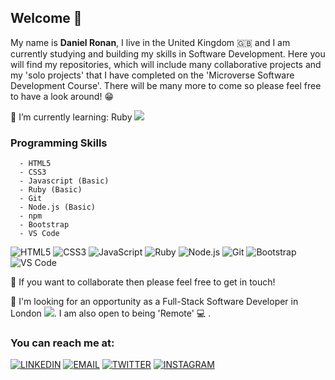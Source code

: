 ## Welcome 👋

My name is <b> Daniel Ronan</b>, I live in the United Kingdom 🇬🇧 and I am currently studying and building my skills in Software Development. Here you will find my repositories, which will include many collaborative projects and my 'solo projects' that I have completed on the 'Microverse Software Development Course'. There will be many more to come so please feel free to have a look around! 😁

🌱 I’m currently learning: Ruby <img src="https://img.icons8.com/color/20/000000/ruby-programming-language.png"/>

### Programming Skills 
```
  - HTML5 
  - CSS3 
  - Javascript (Basic)
  - Ruby (Basic)
  - Git
  - Node.js (Basic)
  - npm
  - Bootstrap
  - VS Code
```  
<!--  <img src="https://img.icons8.com/color/70/000000/html-5.png"/><img src="https://img.icons8.com/color/70/000000/css3.png"/>
  <img src="https://img.icons8.com/color/70/000000/javascript.png"/><img src="https://img.icons8.com/color/70/000000/ruby-programming-language.png"/>
  <img src="https://img.icons8.com/color/70/000000/nodejs.png"/><img src="https://img.icons8.com/color/70/000000/npm.png"/>
  <img src="https://img.icons8.com/color/70/000000/bootstrap.png"/><img src="https://img.icons8.com/fluent/70/000000/visual-studio-code-2019.png"/> -->
  
  ![HTML5](https://img.shields.io/badge/-HTML5-E34F26?style=flat-square&logo=HTML5&logoColor=E34F26&labelColor=000)
  ![CSS3](https://img.shields.io/badge/-CSS3-1572B6?style=flat-square&logo=CSS3&logoColor=1572B6&labelColor=000)
  ![JavaScript](https://img.shields.io/badge/-JavaScript-F7DF1E?style=flat-square&logo=JavaScript&logoColor=F7DF1E&labelColor=000)
  ![Ruby](https://img.shields.io/badge/-Ruby-CC342D?style=flat-square&logo=Ruby&logoColor=CC342D&labelColor=000)
  ![Node.js](https://img.shields.io/badge/-Node.js-339933?style=flat-square&logo=Node.js&logoColor=339933&labelColor=000)
  ![Git](https://img.shields.io/badge/-Git-F05032?style=flat-square&logo=Git&logoColor=F05032&labelColor=000)
  ![Bootstrap](https://img.shields.io/badge/-Bootstrap-563D7C?style=flat-square&logo=Bootstrap&logoColor=563D7C&labelColor=000)
  ![VS Code](https://img.shields.io/badge/-VS_Code-007ACC?style=flat-square&logo=Visual-Studio-Code&logoColor=007ACC&labelColor=000)
  
👯 If you want to collaborate then please feel free to get in touch!

👀 I'm looking for an opportunity as a Full-Stack Software Developer in London <img src="https://img.icons8.com/color/20/000000/big-ben.png"/>. I am also open to being 'Remote' 💻 .

### You can reach me at:

[![LINKEDIN](https://img.shields.io/badge/-LINKEDIN-0077B5?style=for-the-badge&logo=Linkedin&logoColor=white)](https://www.linkedin.com/in/danronan10/)
[![EMAIL](https://img.shields.io/badge/-EMAIL-D14836?style=for-the-badge&logo=Mail.Ru&logoColor=white)](mailto:danielconnorronan@gmail.com)
[![TWITTER](https://img.shields.io/badge/-TWITTER-1DA1F2?style=for-the-badge&logo=Twitter&logoColor=white)](https://twitter.com/dc_ronan)
[![INSTAGRAM](https://img.shields.io/badge/-INSTAGRAM-E4405F?style=for-the-badge&logo=Instagram&logoColor=white)](https://www.instagram.com/dc_ronan/)

<!-- <img alt="Raghav's github stats" src="https://github-readme-stats.vercel.app/api?username=DcRonan&&show_icons=true&title_color=ffffff&icon_color=bb2acf&text_color=daf7dc&bg_color=151515" > -->
